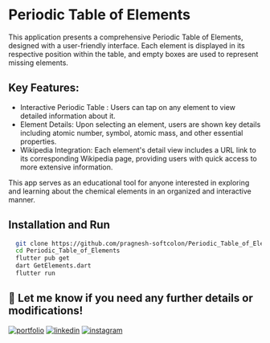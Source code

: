 
# Periodic Table of Elements
This application presents a comprehensive Periodic Table of Elements, designed with a user-friendly interface. Each element is displayed in its respective position within the table, and empty boxes are used to represent missing elements.


## Key Features:
- Interactive Periodic Table : Users can tap on any element to view detailed information about it.
- Element Details: Upon selecting an element, users are shown key details including atomic number, symbol, atomic mass, and other essential properties.
- Wikipedia Integration: Each element's detail view includes a URL link to its corresponding Wikipedia page, providing users with quick access to more extensive information.

This app serves as an educational tool for anyone interested in exploring and learning about the chemical elements in an organized and interactive manner.
## Installation and Run

```bash
  git clone https://github.com/pragnesh-softcolon/Periodic_Table_of_Elements.git
  cd Periodic_Table_of_Elements
  flutter pub get
  dart GetElements.dart
  flutter run 
```

## 🔗 Let me know if you need any further details or modifications!
[![portfolio](https://img.shields.io/badge/my_portfolio-000?style=for-the-badge&logo=ko-fi&logoColor=white)](http://pragneshkoli.rf.gd)
[![linkedin](https://img.shields.io/badge/linkedin-0A66C2?style=for-the-badge&logo=linkedin&logoColor=white)](https://www.linkedin.com/in/pragnesh-kolipatel-385133213)
[![instagram](https://img.shields.io/badge/instagram-E4405F?style=for-the-badge&logo=instagram&logoColor=white)](https://instagram.com/developer_pragnesh)
